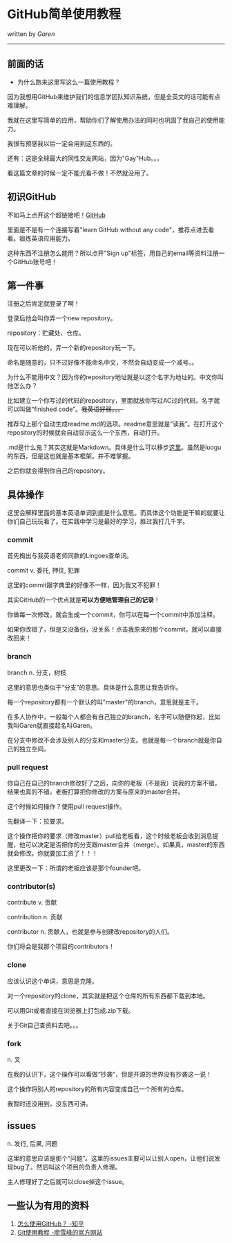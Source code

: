 ﻿# GitHub简单使用教程

written by *Garen*

---

## 前面的话

- 为什么跑来这里写这么一篇使用教程？

因为我想用GitHub来维护我们的信息学团队知识系统，但是全英文的话可能有点难理解。

我就在这里写简单的应用，帮助你们了解使用办法的同时也巩固了我自己的使用能力。

我很有预感我以后一定会用到这东西的。

还有：这是全球最大的同性交友网站，因为"Gay"Hub。。。

看这篇文章的时候一定不能光看不做！不然就没用了。

## 初识GitHub

不如马上点开这个超链接吧！[GitHub][1]

里面是不是有一个连接写着"learn GitHub without any code"，推荐点进去看看。锻炼英语应用能力。

这种东西不注册怎么能用？所以点开"Sign up"标签，用自己的email等资料注册一个GitHub账号吧！

## 第一件事

注册之后肯定就登录了啊！

登录后他会叫你弄一个new repository。

repository：贮藏处、仓库。

现在可以听他的，弄一个新的repository玩一下。

命名是随意的，只不过好像不能命名中文，不然会自动变成一个减号。。

为什么不能用中文？因为你的repository地址就是以这个名字为地址的。中文你叫他怎么办？

比如建立一个你写过的代码的repository，里面就放你写过AC过的代码。名字就可以叫做“finished code”。~~我英语好弱。。。~~

推荐勾上那个自动生成readme.md的选项。readme意思就是“读我”。在打开这个repository的时候就会自动显示这么一个东西，自动打开。

.md是什么鬼？其实这就是Markdown。具体是什么可以移步[这里][2]。虽然是luogu的东西，但是这也就是基本框架。并不难掌握。

之后你就会得到你自己的repository。

## 具体操作

这里会解释里面的基本英语单词到底是什么意思。而具体这个功能是干嘛的就要让你们自己玩玩看了。在实践中学习是最好的学习，胜过我打几千字。

### commit

首先掏出与我英语老师同款的Lingoes查单词。

commit v.  委托, 押往, 犯罪

这里的commit跟字典里的好像不一样，因为我又不犯罪！

其实GitHub的一个优点就是**可以方便地管理自己的记录**！

你做每一次修改，就会生成一个commit，你可以在每一个commit中添加注释。

如果你改错了，但是又没备份，没关系！点击我原来的那个commit，就可以直接改回来！

### branch

branch n. 分支，树枝

这里的意思也类似于“分支”的意思。具体是什么意思让我告诉你。

每一个repository都有一个默认的叫"master"的branch，意思就是主干。

在多人协作中，一般每个人都会有自己独立的branch，名字可以随便你起，比如我叫Garen就直接起名叫Garen。

在分支中修改不会涉及别人的分支和master分支。也就是每一个branch就是你自己的独立空间。

### pull request

你自己在自己的branch修改好了之后，向你的老板（不是我）说我的方案不错，结果也真的不错，老板打算把你修改的方案与原来的master合并。

这个时候如何操作？使用pull request操作。

先翻译一下：拉要求。

这个操作把你的要求（修改master）pull给老板看，这个时候老板会收到消息提醒，他可以决定是否把你的分支跟master合并（merge）。如果真，master的东西就会修改。你就要加工资了！！！

这里更改一下：所谓的老板应该是那个founder吧。

### contributor(s)

contribute v. 贡献

contribution n. 贡献

contributor n. 贡献人，也就是参与创建改repository的人们。

你们将会是我那个项目的contributors！

### clone

应该认识这个单词，意思是克隆。

对一个repository的clone，其实就是把这个仓库的所有东西都下载到本地。

可以用Git或者直接在浏览器上打包成.zip下载。

关于Git自己查资料去吧。。。

### fork

n. 叉

在我的认识下，这个操作可以看做“抄袭”，但是开源的世界没有抄袭这一说！

这个操作将别人的repository的所有内容变成自己一个所有的仓库。

我暂时还没用到，没东西可讲。

## issues

n.  发行, 后果, 问题

这里的意思应该是那个“问题”。这里的issues主要可以让别人open，让他们说发现bug了。然后叫这个项目的负责人修理。

主人修理好了之后就可以close掉这个issue。

## 一些认为有用的资料

1. [怎么使用GitHub？ -知乎][3]
2. [Git使用教程 -廖雪峰的官方网站][4]


  [1]: https://github.com
  [2]: https://www.luogu.org/wiki/show?name=%E5%B8%AE%E5%8A%A9%EF%BC%9Amarkdown
  [3]: https://www.zhihu.com/question/20070065
  [4]: https://www.liaoxuefeng.com/wiki/0013739516305929606dd18361248578c67b8067c8c017b000